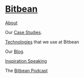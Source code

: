 # [Bitbean](https://www.bitbean.com/)

[About](https://www.bitbean.com/about/)

Our [Case Studies](https://www.bitbean.com/case-studies/).

[Technologies](https://www.bitbean.com/software-development-technologies/) that we use at Bitbean

Our [Blog](https://www.bitbean.com/blog/).

[Inspiration Speaking](https://www.bitbean.com/ceos-speak/)

The [Bitbean Podcast](https://www.bitbean.com/podcast/)
